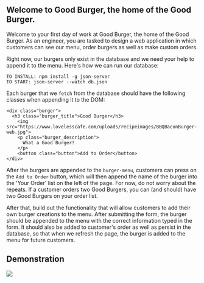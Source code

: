 ## Welcome to Good Burger, the home of the Good Burger.
Welcome to your first day of work at Good Burger, the home of the Good Burger.
As an engineer, you are tasked to design a web application in which customers can see our menu, order burgers as well as make custom orders.

Right now, our burgers only exist in the database and we need your help to append it to the menu.
Here's how we can run our database:
```
TO INSTALL: npm install -g json-server
TO START: json-server --watch db.json
```

Each burger that we `fetch` from the database should have the following classes when appending it to the DOM:

```
<div class="burger">
  <h3 class="burger_title">Good Burger</h3>
    <img src="https://www.lovelesscafe.com/uploads/recipeimages/BBQBaconBurger-web.jpg">
    <p class="burger_description">
      What a Good Burger!
    </p>
    <button class="button">Add to Order</button>  
</div>
```

After the burgers are appended to the `burger-menu`, customers can press on the `Add to Order` button, which will then append the name of the burger into the 'Your Order' list on the left of the page. For now, do not worry about the repeats. If a customer orders two Good Burgers, you can (and should) have two Good Burgers on your order list.

After that, build out the functionality that will allow customers to add their own burger creations to the menu. After submitting the form, the burger should be appended to the menu with the correct information typed in the form. It should also be added to customer's order as well as persist in the database, so that when we refresh the page, the burger is added to the menu for future customers.

## Demonstration
![](Demonstration.gif)
